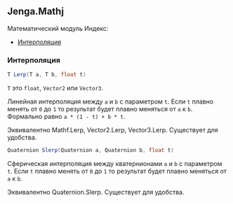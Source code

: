 ## Jenga.Mathj
Математический модуль
Индекс:
- [Интерполяция](#интерполяция)
### Интерполяция
```cs
T Lerp(T a, T b, float t)
``` 
`T` это `float`, `Vector2` или `Vector3`.

Линейная интерполяция между `a` и `b` с параметром `t`.
Если `t` плавно менять от `0` до `1` то результат будет плавно меняться
от `a` к `b`.
Формально равно `a * (1 - t) + b * t`.

Эквивалентно Mathf.Lerp, Vector2.Lerp, Vector3.Lerp.
Существует для удобства.

```cs
Quaternion Slerp(Quaternion a, Quaternion b, float t)
``` 
Сферическая интерполяция между кватернионами `a` и `b` с параметром `t`.
Если `t` плавно менять от `0` до `1` то результат будет плавно меняться
от `a` к `b`.

Эквивалентно Quaternion.Slerp.
Существует для удобства.

